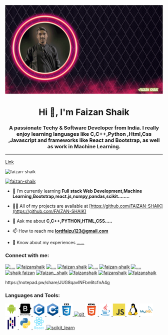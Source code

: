 <img src="https://github.com/FAIZAN-SHAIK/FAIZAN-SHAIK/blob/main/faizu_github_coverpage.gif" alt="faizu coverpage"  >
<h1 align="center" color="red" >Hi 👋, I'm Faizan Shaik</h1>
<h3 align="center">A passionate Techy & Software Developer from India. I really enjoy learning languages like C,C++,Python ,Html,Css ,Javascript and frameworks like React and Bootstrap, as well as work in Machine Learning.</h3>
<hr>
<a href="">Link</a>


<p align="left"> <img src="https://komarev.com/ghpvc/?username=faizan-shaik&label=Profile%20views&color=0e75b6&style=flat" alt="faizan-shaik" /> </p>

<p align="left"> <a href="https://github.com/ryo-ma/github-profile-trophy"><img src="https://github-profile-trophy.vercel.app/?username=faizan-shaik" alt="faizan-shaik" /></a> </p>

- 🌱 I’m currently learning **Full stack Web Development,Machine Learning,Bootstrap,react.js,numpy,pandas,scikit........**

- 👨‍💻 All of my projects are available at [https://github.com/FAIZAN-SHAIK](https://github.com/FAIZAN-SHAIK)

- 💬 Ask me about **C,C++,PYTHON,HTML,CSS.....**

- 📫 How to reach me **lordfaizu123@gmail.com**

- 📄 Know about my experiences [......](......)

<h3 align="left">Connect with me:</h3>
<p align="left">
<a href="https://codepen.io/...." target="blank"><img align="center" src="https://raw.githubusercontent.com/rahuldkjain/github-profile-readme-generator/master/src/images/icons/Social/codepen.svg" alt="...." height="30" width="40" /></a>
<a href="https://dev.to/faizanshaik" target="blank"><img align="center" src="https://raw.githubusercontent.com/rahuldkjain/github-profile-readme-generator/master/src/images/icons/Social/devto.svg" alt="faizanshaik" height="30" width="40" /></a>
<a href="https://twitter.com/...." target="blank"><img align="center" src="https://raw.githubusercontent.com/rahuldkjain/github-profile-readme-generator/master/src/images/icons/Social/twitter.svg" alt="...." height="30" width="40" /></a>
<a href="https://linkedin.com/in/faizan shaik" target="blank"><img align="center" src="https://raw.githubusercontent.com/rahuldkjain/github-profile-readme-generator/master/src/images/icons/Social/linked-in-alt.svg" alt="faizan shaik" height="30" width="40" /></a>
<a href="https://stackoverflow.com/users/...." target="blank"><img align="center" src="https://raw.githubusercontent.com/rahuldkjain/github-profile-readme-generator/master/src/images/icons/Social/stack-overflow.svg" alt="...." height="30" width="40" /></a>
<a href="https://codesandbox.com/faizan-shaik" target="blank"><img align="center" src="https://raw.githubusercontent.com/rahuldkjain/github-profile-readme-generator/master/src/images/icons/Social/codesandbox.svg" alt="faizan-shaik" height="30" width="40" /></a>
<a href="https://kaggle.com/...." target="blank"><img align="center" src="https://raw.githubusercontent.com/rahuldkjain/github-profile-readme-generator/master/src/images/icons/Social/kaggle.svg" alt="...." height="30" width="40" /></a>
<a href="https://fb.com/shaik faizan" target="blank"><img align="center" src="https://raw.githubusercontent.com/rahuldkjain/github-profile-readme-generator/master/src/images/icons/Social/facebook.svg" alt="shaik faizan" height="30" width="40" /></a>
<a href="https://instagram.com/faizan_.shaik" target="blank"><img align="center" src="https://raw.githubusercontent.com/rahuldkjain/github-profile-readme-generator/master/src/images/icons/Social/instagram.svg" alt="faizan_.shaik" height="30" width="40" /></a>
<a href="https://www.codechef.com/users/faizanshaik" target="blank"><img align="center" src="https://cdn.jsdelivr.net/npm/simple-icons@3.1.0/icons/codechef.svg" alt="faizanshaik" height="30" width="40" /></a>
<a href="https://www.leetcode.com/faizanshaik" target="blank"><img align="center" src="https://raw.githubusercontent.com/rahuldkjain/github-profile-readme-generator/master/src/images/icons/Social/leet-code.svg" alt="faizanshaik" height="30" width="40" /></a>
<a href="https://www.topcoder.com/members/faizanshaik" target="blank"><img align="center" src="https://raw.githubusercontent.com/rahuldkjain/github-profile-readme-generator/master/src/images/icons/Social/topcoder.svg" alt="faizanshaik" height="30" width="40" /></a>
</p>
https://notepad.pw/share/JUG8qavlNFbn6tcfnA4g

<h3 align="left">Languages and Tools:</h3>
<p align="left"> <a href="https://developer.android.com" target="_blank" rel="noreferrer"> <img src="https://raw.githubusercontent.com/devicons/devicon/master/icons/android/android-original-wordmark.svg" alt="android" width="40" height="40"/> </a> <a href="https://getbootstrap.com" target="_blank" rel="noreferrer"> <img src="https://raw.githubusercontent.com/devicons/devicon/master/icons/bootstrap/bootstrap-plain-wordmark.svg" alt="bootstrap" width="40" height="40"/> </a> <a href="https://www.cprogramming.com/" target="_blank" rel="noreferrer"> <img src="https://raw.githubusercontent.com/devicons/devicon/master/icons/c/c-original.svg" alt="c" width="40" height="40"/> </a> <a href="https://www.w3schools.com/cpp/" target="_blank" rel="noreferrer"> <img src="https://raw.githubusercontent.com/devicons/devicon/master/icons/cplusplus/cplusplus-original.svg" alt="cplusplus" width="40" height="40"/> </a> <a href="https://www.w3schools.com/css/" target="_blank" rel="noreferrer"> <img src="https://raw.githubusercontent.com/devicons/devicon/master/icons/css3/css3-original-wordmark.svg" alt="css3" width="40" height="40"/> </a> <a href="https://git-scm.com/" target="_blank" rel="noreferrer"> <img src="https://www.vectorlogo.zone/logos/git-scm/git-scm-icon.svg" alt="git" width="40" height="40"/> </a> <a href="https://www.w3.org/html/" target="_blank" rel="noreferrer"> <img src="https://raw.githubusercontent.com/devicons/devicon/master/icons/html5/html5-original-wordmark.svg" alt="html5" width="40" height="40"/> </a> <a href="https://www.java.com" target="_blank" rel="noreferrer"> <img src="https://raw.githubusercontent.com/devicons/devicon/master/icons/java/java-original.svg" alt="java" width="40" height="40"/> </a> <a href="https://developer.mozilla.org/en-US/docs/Web/JavaScript" target="_blank" rel="noreferrer"> <img src="https://raw.githubusercontent.com/devicons/devicon/master/icons/javascript/javascript-original.svg" alt="javascript" width="40" height="40"/> </a> <a href="https://www.linux.org/" target="_blank" rel="noreferrer"> <img src="https://raw.githubusercontent.com/devicons/devicon/master/icons/linux/linux-original.svg" alt="linux" width="40" height="40"/> </a> <a href="https://www.mysql.com/" target="_blank" rel="noreferrer"> <img src="https://raw.githubusercontent.com/devicons/devicon/master/icons/mysql/mysql-original-wordmark.svg" alt="mysql" width="40" height="40"/> </a> <a href="https://pandas.pydata.org/" target="_blank" rel="noreferrer"> <img src="https://raw.githubusercontent.com/devicons/devicon/2ae2a900d2f041da66e950e4d48052658d850630/icons/pandas/pandas-original.svg" alt="pandas" width="40" height="40"/> </a> <a href="https://www.python.org" target="_blank" rel="noreferrer"> <img src="https://raw.githubusercontent.com/devicons/devicon/master/icons/python/python-original.svg" alt="python" width="40" height="40"/> </a> <a href="https://reactjs.org/" target="_blank" rel="noreferrer"> <img src="https://raw.githubusercontent.com/devicons/devicon/master/icons/react/react-original-wordmark.svg" alt="react" width="40" height="40"/> </a> <a href="https://scikit-learn.org/" target="_blank" rel="noreferrer"> <img src="https://upload.wikimedia.org/wikipedia/commons/0/05/Scikit_learn_logo_small.svg" alt="scikit_learn" width="40" height="40"/> </a> </p>

<!-- <p><img align="left" src="https://github-readme-stats.vercel.app/api/top-langs?username=faizan-shaik&show_icons=true&locale=en&layout=compact" alt="faizan-shaik" /></p>

<p>&nbsp;<img align="center" src="https://github-readme-stats.vercel.app/api?username=faizan-shaik&show_icons=true&locale=en" alt="faizan-shaik" /></p>

<p><img align="center" src="https://github-readme-streak-stats.herokuapp.com/?user=faizan-shaik&" alt="faizan-shaik" /></p>
 -->
